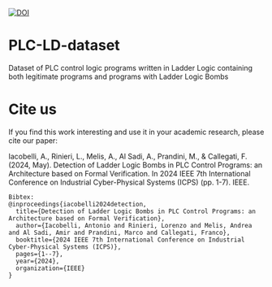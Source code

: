[![DOI](https://zenodo.org/badge/694685184.svg)](https://zenodo.org/doi/10.5281/zenodo.10221582)
# PLC-LD-dataset 
Dataset of PLC control logic programs written in Ladder Logic containing both legitimate programs and programs with Ladder Logic Bombs

# Cite us
If you find this work interesting and use it in your academic research, please cite our paper:

Iacobelli, A., Rinieri, L., Melis, A., Al Sadi, A., Prandini, M., & Callegati, F. (2024, May). Detection of Ladder Logic Bombs in PLC Control Programs: an Architecture based on Formal Verification. In 2024 IEEE 7th International Conference on Industrial Cyber-Physical Systems (ICPS) (pp. 1-7). IEEE.

```
Bibtex:
@inproceedings{iacobelli2024detection,
  title={Detection of Ladder Logic Bombs in PLC Control Programs: an Architecture based on Formal Verification},
  author={Iacobelli, Antonio and Rinieri, Lorenzo and Melis, Andrea and Al Sadi, Amir and Prandini, Marco and Callegati, Franco},
  booktitle={2024 IEEE 7th International Conference on Industrial Cyber-Physical Systems (ICPS)},
  pages={1--7},
  year={2024},
  organization={IEEE}
}
```
